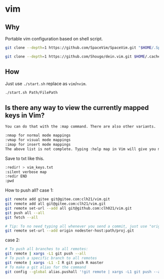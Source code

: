 # vim

## Why
Portable vim configuration based on shell script.
```bash
git clone --depth=1 https://github.com/SpaceVim/SpaceVim.git "$HOME/.SpaceVim"

git clone --depth=1 https://github.com/Shougo/dein.vim.git $HOME/.cache/vimfiles/repos/github.com/Shougo/dein.vim
```

## How
Just use `./start.sh` replace as `vim`/`nvim`.
```bash
./start.sh Path/FilePath
```

## Is there any way to view the currently mapped keys in Vim?
```bash
You can do that with the :map command. There are also other variants.

:nmap for normal mode mappings
:vmap for visual mode mappings
:imap for insert mode mappings
The above list is not complete. Typing :help map in Vim will give you more info.
```

Save to txt like this.
```bash
:redir! > vim_keys.txt
:silent verbose map
:redir END
:pwd
```

How to push all?
case 1:
```bash
git remote add gitee git@gitee.com:clh21/vim.git
git remote add all git@gitee.com:clh21/vim.git
git remote set-url --add all git@github.com:clh021/vim.git
git push all --all
git fetch --all

# Tip: To no need typing all whenever you send a commit, just use "origin" instead of "all":
git remote set-url --add origin nodester-host:path/proj.git
```

case 2:
```bash
# To push all branches to all remotes:
git remote | xargs -L1 git push --all
# To push a specific branch to all remotes
git remote | xargs -L1 -I R git push R master
# To make a git alias for the command
git config --global alias.pushall '!git remote | xargs -L1 git push --all'
```
